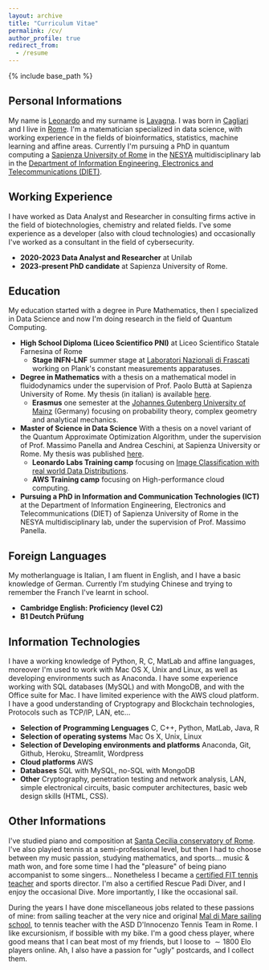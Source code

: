 ```yaml
---
layout: archive
title: "Curriculum Vitae"
permalink: /cv/
author_profile: true
redirect_from:
  - /resume
---
```


{% include base_path %}

## Personal Informations
My name is [Leonardo](https://pronouncenames.com/search?name=leonardo) and my surname is [Lavagna](https://pronouncenames.com/pronounce/lavagna). I was born in [Cagliari](https://en.wikipedia.org/wiki/Cagliari) and I live in [Rome](https://en.wikipedia.org/wiki/Rome). I'm a matematician specialized in data science, with working experience in the fields of bioinformatics, statistics, machine learning and affine areas. Currently I'm pursuing a PhD in quantum computing a [Sapienza University of Rome](https://www.uniroma1.it/en/pagina-strutturale/home) in the [NESYA](https://sites.google.com/view/nesya?authuser=0) multidisciplinary lab in the [Department of Information Engineering, Electronics and Telecommunications (DIET)](https://web.uniroma1.it/dip_diet/en).

## Working Experience
I have worked as Data Analyst and Researcher in consulting firms active in the field of biotechnologies, chemistry and related fields. I've some experience as a developer (also with cloud technologies) and occasionally I've worked as a consultant in the field of cybersecurity. 
  * **2020-2023 Data Analyst and Researcher** at Unilab 
  * **2023-present PhD candidate** at Sapienza University of Rome.

## Education
My education started with a degree in Pure Mathematics, then I specialized in Data Science and now I'm doing research in the field of Quantum Computing.
  * **High School Diploma (Liceo Scientifico PNI)** at Liceo Scientifico Statale Farnesina of Rome
    - **Stage INFN-LNF** summer stage at [Laboratori Nazionali di Frascati](https://w3.lnf.infn.it/?lang=en) working on Plank's constant measurements apparatuses.
  * **Degree in Mathematics** with a thesis on a mathematical model in fluidodynamics under the supervision of Prof. Paolo Buttà at Sapienza University of Rome. My thesis (in italian) is available [here](https://geometrino.files.wordpress.com/2022/03/modello_onde.pdf).
      - **Erasmus** one semester at the [Johannes Gutenberg University of Mainz](https://homepage.uni-mainz.de/) (Germany) focusing on probability theory, complex geometry and analytical mechanics.
  * **Master of Science in Data Science** With a thesis on a novel variant of the Quantum Approximate Optimization Algorithm, under the supervision of Prof. Massimo Panella and Andrea Ceschini, at Sapienza University or Rome. My thesis was published [here](https://ieeexplore.ieee.org/document/10650075).
      - **Leonardo Labs Training camp** focusing on [Image Classification with real world Data Distributions](https://github.com/leonardoLavagna/Leonardo-Labs-Competition).
      - **AWS Training camp** focusing on High-performance cloud computing.
   * **Pursuing a PhD in Information and Communication Technologies (ICT)** at the Department of Information Engineering, Electronics and Telecommunications (DIET) of Sapienza University of Rome in the NESYA multidisciplinary lab, under the supervision of Prof. Massimo Panella.

## Foreign Languages
My motherlanguage is Italian, I am fluent in English, and I have a basic knowledge of German. Currently I'm studying Chinese and trying to remember the Franch I've learnt in school. 
  * **Cambridge English: Proficiency (level C2)**
  * **B1 Deutch Prüfung**

## Information Technologies
I have a working knowledge of Python, R, C, MatLab and affine languages, moreover I'm used to work with Mac OS X, Unix and Linux, as well as developing environments such as Anaconda. I have some experience working with SQL databases (MySQL) and with MongoDB, and with the Office suite for Mac. I have limited experience with the AWS cloud platform. I have a good understanding of Cryptograpy and Blockchain technologies, Protocols such as TCP/IP, LAN, etc...
  * **Selection of Programming Lenguages** C, C++, Python, MatLab, Java, R
  * **Selection of operating systems** Mac Os X, Unix, Linux
  * **Selection of Developing environments and platforms** Anaconda, Git, Github, Heroku, Streamlit, Wordpress
  * **Cloud platforms** AWS
  * **Databases** SQL with MySQL, no-SQL with MongoDB
  * **Other** Cryptography, penetration testing and network analysis, LAN, simple electronical circuits, basic computer architectures, basic web design skills (HTML, CSS).

## Other Informations
I've studied piano and composition at [Santa Cecilia conservatory of Rome](https://conservatoriosantacecilia.it/). I've also playied tennis at a semi-professional level, but then I had to choose between my music passion, studying mathematics, and sports... music & math won, and fore some time I had the "pleasure" of being piano accompanist to some singers... Nonetheless I became a [certified FIT tennis teacher](https://www.fitp.it/Istituto-di-formazione/Insegnanti/I-livelli-di-qualifica) and sports director. I'm also a certified Rescue Padi Diver, and I enjoy the occasional Dive. More importantly, I like the occasional sail. 

During the years I have done miscellaneous jobs related to these passions of mine: from sailing teacher at the very nice and original [Mal di Mare sailing school](https://maldimare.eu/wp/), to tennis teacher with the ASD D'Innocenzo Tennis Team in Rome. I like excursionism, if bossible with my bike. I'm a good chess player, where good means that I can beat most of my friends, but I loose to $\sim 1800$ Elo players online. Ah, I also have a passion for "ugly" postcards, and I collect them.
